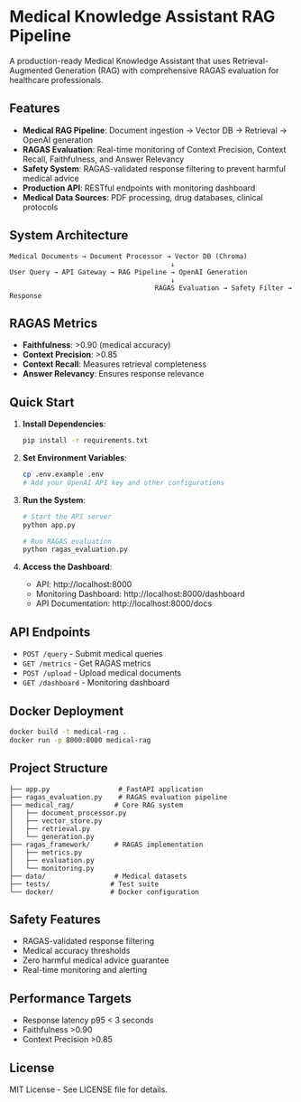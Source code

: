 # Medical Knowledge Assistant RAG Pipeline

A production-ready Medical Knowledge Assistant that uses Retrieval-Augmented Generation (RAG) with comprehensive RAGAS evaluation for healthcare professionals.

## Features

- **Medical RAG Pipeline**: Document ingestion → Vector DB → Retrieval → OpenAI generation
- **RAGAS Evaluation**: Real-time monitoring of Context Precision, Context Recall, Faithfulness, and Answer Relevancy
- **Safety System**: RAGAS-validated response filtering to prevent harmful medical advice
- **Production API**: RESTful endpoints with monitoring dashboard
- **Medical Data Sources**: PDF processing, drug databases, clinical protocols

## System Architecture

```
Medical Documents → Document Processor → Vector DB (Chroma)
                                        ↓
User Query → API Gateway → RAG Pipeline → OpenAI Generation
                                        ↓
                                    RAGAS Evaluation → Safety Filter → Response
```

## RAGAS Metrics

- **Faithfulness**: >0.90 (medical accuracy)
- **Context Precision**: >0.85
- **Context Recall**: Measures retrieval completeness
- **Answer Relevancy**: Ensures response relevance

## Quick Start

1. **Install Dependencies**:
   ```bash
   pip install -r requirements.txt
   ```

2. **Set Environment Variables**:
   ```bash
   cp .env.example .env
   # Add your OpenAI API key and other configurations
   ```

3. **Run the System**:
   ```bash
   # Start the API server
   python app.py
   
   # Run RAGAS evaluation
   python ragas_evaluation.py
   ```

4. **Access the Dashboard**:
   - API: http://localhost:8000
   - Monitoring Dashboard: http://localhost:8000/dashboard
   - API Documentation: http://localhost:8000/docs

## API Endpoints

- `POST /query` - Submit medical queries
- `GET /metrics` - Get RAGAS metrics
- `POST /upload` - Upload medical documents
- `GET /dashboard` - Monitoring dashboard

## Docker Deployment

```bash
docker build -t medical-rag .
docker run -p 8000:8000 medical-rag
```

## Project Structure

```
├── app.py                 # FastAPI application
├── ragas_evaluation.py    # RAGAS evaluation pipeline
├── medical_rag/          # Core RAG system
│   ├── document_processor.py
│   ├── vector_store.py
│   ├── retrieval.py
│   └── generation.py
├── ragas_framework/      # RAGAS implementation
│   ├── metrics.py
│   ├── evaluation.py
│   └── monitoring.py
├── data/                 # Medical datasets
├── tests/               # Test suite
└── docker/              # Docker configuration
```

## Safety Features

- RAGAS-validated response filtering
- Medical accuracy thresholds
- Zero harmful medical advice guarantee
- Real-time monitoring and alerting

## Performance Targets

- Response latency p95 < 3 seconds
- Faithfulness >0.90
- Context Precision >0.85

## License

MIT License - See LICENSE file for details. 